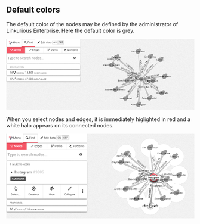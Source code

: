 ## Default colors

The default color of the nodes may be defined by the administrator of Linkurious Enterprise. Here the default color is grey.

![![](Grey.png)](GreyRaw.png)

When you select nodes and edges, it is immediately higlighted in red and a white halo appears on its connected nodes.

![](Color.png)
